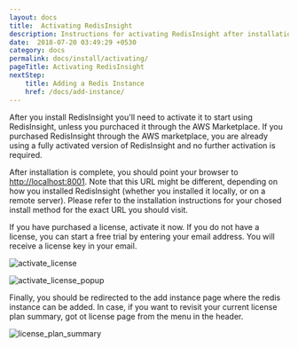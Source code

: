 ```yaml
---
layout: docs
title:  Activating RedisInsight
description: Instructions for activating RedisInsight after installation
date:  2018-07-20 03:49:29 +0530
category: docs
permalink: docs/install/activating/
pageTitle: Activating RedisInsight
nextStep:
    title: Adding a Redis Instance
    href: /docs/add-instance/
---
```

After you install RedisInsight you'll need to activate it to start using RedisInsight, unless you purchaced it through the AWS Marketplace. If you purchased RedisInsight through the AWS marketplace, you are already using a fully activated version of RedisInsight and no further activation is required.

After installation is complete, you should point your browser to [http://localhost:8001](http://localhost:8001). Note that this URL might be different, depending on how you installed RedisInsight (whether you installed it locally, or on a remote server). Please refer to the installation instructions for your chosed install method for the exact URL you should visit.

If you have purchased a license, activate it now. If you do not have a license, you can start a free trial by entering your email address. You will receive a license key in your email.

![activate_license](/images/ri/activate_license.png)

![activate_license_popup](/images/ri/activate_license_popup.png)

Finally, you should be redirected to the add instance page where the redis instance can be added. In case, if you want to revisit your current license plan summary, got ot license page from the menu in the header.

![license_plan_summary](/images/ri/license_plan_summary.png)
